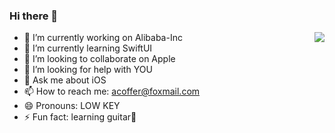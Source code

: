 


### Hi there 👋

<img align="right" src="https://github-readme-stats.vercel.app/api?username=wyqacoffer&show_icons=true&theme=gruvbox_light" />

- 🔭 I’m currently working on Alibaba-Inc
- 🌱 I’m currently learning SwiftUI
- 👯 I’m looking to collaborate on Apple
- 🤔 I’m looking for help with YOU
- 💬 Ask me about iOS
- 📫 How to reach me: acoffer@foxmail.com
- 😄 Pronouns: LOW KEY
- ⚡ Fun fact: learning guitar🎸

<!--
**wyqACoffer/wyqAcoffer** is a ✨ _special_ ✨ repository because its `README.md` (this file) appears on your GitHub profile.
Here are some ideas to get you started:

- 🔭 I’m currently working on ...
- 🌱 I’m currently learning ...
- 👯 I’m looking to collaborate on ...
- 🤔 I’m looking for help with ...
- 💬 Ask me about ...
- 📫 How to reach me: ...
- 😄 Pronouns: ...
- ⚡ Fun fact: ...

-->
